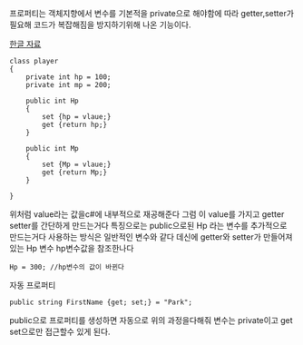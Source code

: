 프로퍼티는 객체지향에서 변수를 기본적을 private으로 해야함에 따라
getter,setter가 필요해 코드가 복잡해짐을 방지하기위해 나온 기능이다.

[한글 자료](https://cosmosproject.tistory.com/545)
```CSharp
class player
{
	private int hp = 100;
	private int mp = 200;

	public int Hp
	{
		set {hp = vlaue;}
		get {return hp;}
	}

	public int Mp
	{
		set {Mp = vlaue;}
		get {return Mp;}
	}

}
```

위처럼 value라는 값을c#에 내부적으로 재공해준다
그럼 이 value를 가지고 getter setter를 간단하게 만드는거다
특징으로는 public으로된 Hp 라는 변수를 추가적으로 만드는거다
사용하는 방식은 일반적인 변수와 같다
데신에 getter와 setter가 만들어져있는 Hp 변수 hp변수값을 참조한나다
```CSharp
Hp = 300; //hp변수의 값이 바뀐다
```

자동 프로퍼티
```CSharp
public string FirstName {get; set;} = "Park";
```
public으로 프로퍼티를 생성하면 자동으로 위의 과정을다해줘
변수는 private이고 get set으로만 접근할수 있게 된다.